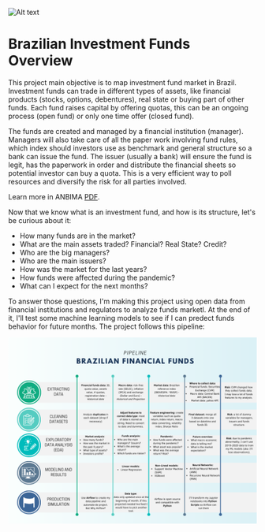 ![Alt text](https://github.com/Ana-Akaishi/data-science-projects/blob/main/Brazilian%20Investment%20Funds/images/br_invest_fund_cover.png)

# Brazilian Investment Funds Overview

This project main objective is to map investment fund market in Brazil. Investment funds can trade in different types of assets, like financial products (stocks, options, debentures), real state or buying part of other funds. Each fund raises capital by offering quotas, this can be an ongoing process (open fund) or only one time offer (closed fund).

The funds are created and managed by a financial institution (manager). Managers will also take care of all the paper work involving fund rules, which index should investors use as benchmark and general structure so a bank can issue the fund. The issuer (usually a bank) will ensure the fund is legit, has the paperwork in order and distribute the financial sheets so potential investor can buy a quota. This is a very efficient way to poll resources and diversify the risk for all parties involved.

Learn more in ANBIMA [PDF](https://www.anbima.com.br/data/files/D7/B6/AD/5E/369EC8104606BDC8B82BA2A8/CPA-10-Cap5.pdf).

Now that we know what is an investment fund, and how is its structure, let's be curious about it:
- How many funds are in the market?
- What are the main assets traded? Financial? Real State? Credit?
- Who are the big managers?
- Who are the main issuers?
- How was the market for the last years?
- How funds were affected during the pandemic?
- What can I expect for the next months?

To answer those questions, I'm making this project using open data from financial institutions and regulators to analyze funds marketl. At the end of it, I'll test some machine learning models to see if I can predect funds behavior for future months. The project follows this pipeline:

![Alt text](https://github.com/Ana-Akaishi/data-science-projects/blob/main/Brazilian%20Investment%20Funds/images/pipeline_image.png)